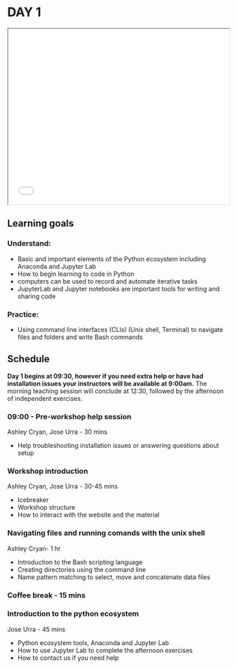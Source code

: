 # DAY 1

<iframe src="../../../../slides/slides_introduction.html" width="100%" height="400px">
</iframe>

## Learning goals
### Understand: 
- Basic and important elements of the Python ecosystem including Anaconda and Jupyter Lab
- How to begin learning to code in Python
- computers can be used to record and automate iterative tasks
- JupyterLab and Jupyter notebooks are important tools for writing and sharing code

### Practice:
- Using command line interfaces (CLIs) (Unix shell, Terminal) to navigate files and folders and write Bash commands

## Schedule
**Day 1 begins at 09:30, however if you need extra help or have had installation issues your instructors will be available at 9:00am.** The morning teaching session will conclude at 12:30, followed by the afternoon of independent exercises.

### 09:00 - Pre-workshop help session
Ashley Cryan, Jose Urra - 30 mins
- Help troubleshooting installation issues or answering questions about setup

### Workshop introduction
Ashley Cryan, Jose Urra - 30-45 mins
- Icebreaker
- Workshop structure 
- How to interact with the website and the material

### Navigating files and running comands with the unix shell
Ashley Cryan- 1 hr
- Introduction to the Bash scripting language
- Creating directories using the command line
- Name pattern matching to select, move and concatenate data files

### Coffee break - 15 mins

### Introduction to the python ecosystem
Jose Urra - 45 mins
- Python ecosystem tools, Anaconda and Jupyter Lab
- How to use Jupyter Lab to complete the afternoon exercises
- How to contact us if you need help
